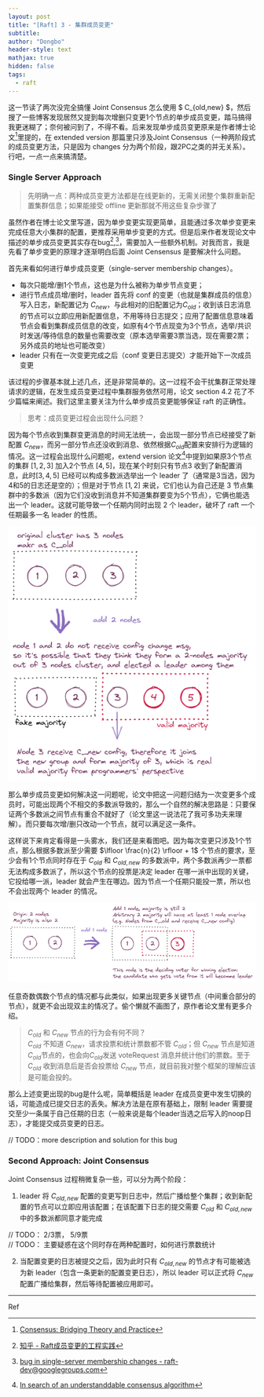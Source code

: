 ```yaml
---
layout: post
title: "[Raft] 3 - 集群成员变更"
subtitle: 
author: "Dongbo"
header-style: text
mathjax: true
hidden: false
tags:
  - raft
---
```


这一节读了两次没完全搞懂 Joint Consensus 怎么使用 $ C_{old,new} $，然后搜了一些博客发现居然又提到每次增删只变更1个节点的单步成员变更，踏马搞得我更迷糊了；奈何被问到了，不得不看。后来发现单步成员变更原来是作者博士论文[^1]里提的，在 extended version 那篇里只涉及Joint Consensus（一种两阶段式的成员变更方法，只是因为 changes 分为两个阶段，跟2PC之类的并无关系）。行吧，一点一点来搞清楚。

### Single Server Approach

> 先明确一点：两种成员变更方法都是在线更新的，无需关闭整个集群重新配置集群信息；如果能接受 offline 更新那就不用这些复杂步骤了

虽然作者在博士论文里写道，因为单步变更实现更简单，且能通过多次单步变更来完成任意大小集群的配置，更推荐采用单步变更的方式。但是后来作者发现论文中描述的单步成员变更其实存在bug[^2],[^3]，需要加入一些额外机制。对我而言，我是先看了单步变更的原理才逐渐明白后面 Joint Censensus 是要解决什么问题。

首先来看如何进行单步成员变更（single-server membership changes）。

- 每次只能增/删1个节点，这也是为什么被称为单步节点变更；
- 进行节点成员增/删时，leader 首先将 conf 的变更（也就是集群成员的信息）写入日志，新配置记为 $C_{new}$，与此相对的旧配置记为$C_{old}$；收到该日志消息的节点可以立即应用新配置信息，不用等待日志提交；应用了配置信息意味着节点会看到集群成员信息的改变，如原有4个节点现变为3个节点，选举/共识时发送/等待信息的数量也需要改变（原本选举需要3票当选，现在需要2票；另外成员的地址也可能改变）
- leader 只有在一次变更完成之后（conf 变更日志提交）才能开始下一次成员变更

该过程的步骤基本就上述几点，还是非常简单的。这一过程不会干扰集群正常处理请求的逻辑，在发生成员变更过程中集群服务依然可用，论文 section 4.2 花了不少篇幅来阐述。我们这里主要关注为什么单步成员变更能够保证 raft 的正确性。

> 思考：成员变更过程会出现什么问题？

因为每个节点收到集群变更消息的时间无法统一，会出现一部分节点已经接受了新配置 $C_{new}$，而另一部分节点还没收到消息、依然根据$C_{old}$配置来安排行为逻辑的情况。这一过程会出现什么问题呢，extend version 论文[^4]中提到如果原3个节点的集群 $[1,2,3]$ 加入2个节点 $[4,5]$，现在某个时刻只有节点3 收到了新配置消息，此时$[3,4,5]$ 已经可以构成多数派选举出一个 leader 了（通常是3当选，因为4和5的日志还是空的）；但是对于节点 $[1,2]$ 来说，它们也认为自己还是 3 节点集群中的多数派（因为它们没收到消息并不知道集群要变为5个节点），它俩也能选出一个 leader。这就可能导致一个任期内同时出现 2 个 leader，破坏了 raft 一个任期最多一名 leader 的性质。   


![membership-change-problem](/img/in-post/post-raft-mambership/arbitrary-nodes-problem.png)


那么单步成员变更如何解决这一问题呢，论文中把这一问题归结为一次变更多个成员时，可能出现两个不相交的多数派导致的，那么一个自然的解决思路是：只要保证两个多数派之间节点有重合不就好了（论文里这一说法花了我可多功夫来理解）。而只要每次增/删只改动一个节点，就可以满足这一条件。

这样说下来肯定看得是一头雾水，我们还是来看图吧。因为每次变更只涉及1个节点，那么根据多数派至少需要 $\lfloor \frac{n}{2} \rfloor + 1$ 个节点的要求，至少会有1个节点同时存在于 $C_{old}$ 和 $C_{old,new}$ 的多数派中，两个多数派再少一票都无法构成多数派了，所以这个节点的投票是决定 leader 在哪一派中出现的关键，它投给哪一派，leader 就会产生在哪边。因为节点一个任期只能投一票，所以也不会出现两个 leader 的情况。

![single-server-1](/img/in-post/post-raft-mambership/single-server-1.png)

任意奇数偶数个节点的情况都与此类似，如果出现更多关键节点（中间重合部分的节点），就更不会出现双主的情况了。偷个懒就不画图了，原作者论文里有更多介绍。


> $C_{old}$ 和 $C_{new}$ 节点的行为会有何不同？  
$C_{old}$ 不知道 $C_{new}$，请求投票和统计票数都不管 $C_{old}$；但 $C_{new}$ 节点是知道 $C_{old}$节点的，也会向$C_{old}$发送 voteRequest 消息并统计他们的票数。至于 $C_{old}$ 收到消息后是否会投票给 $C_{new}$ 节点，就目前我对整个框架的理解应该是可能会投的。

那么上述变更出现的bug是什么呢，简单概括是 leader 在成员变更中发生切换的话，可能造成已提交日志的丢失。解决方法是在原有基础上，限制 leader 需要提交至少一条属于自己任期的日志（一般来说是每个leader当选之后写入的noop日志），才能提交成员变更的日志。

// TODO：more description and solution for this bug

### Second Approach: Joint Consensus

Joint Consensus 过程稍微复杂一些，可以分为两个阶段：

1. leader 将 $C_{old,new}$ 配置的变更写到日志中，然后广播给整个集群；收到新配置的节点可以立即应用该配置；在该配置下日志的提交需要 $C_{old}$ 和 $C_{old,new}$ 中的多数派都同意才能完成

// TODO： 2/3票， 5/9票  
// TODO： 主要疑惑在这个同时存在两种配置时，如何进行票数统计

2. 当配置变更的日志被提交之后，因为此时只有 $C_{old,new}$ 的节点才有可能被选为新 leader（包含一条更新的配置变更日志），所以 leader 可以正式将 $C_{new}$ 配置广播给集群，然后等待配置被应用即可。

------

Ref

[^1]: [Consensus: Bridging Theory and Practice](https://web.stanford.edu/~ouster/cgi-bin/papers/OngaroPhD.pdf)
[^2]: [知乎 - Raft成员变更的工程实践](https://zhuanlan.zhihu.com/p/359206808)
[^3]: [bug in single-server membership changes - raft-dev@googlegroups.com](https://groups.google.com/g/raft-dev/c/t4xj6dJTP6E/m/d2D9LrWRza8J)
[^4]: [In search of an understanddable consensus algorithm](https://raft.github.io/raft.pdf)